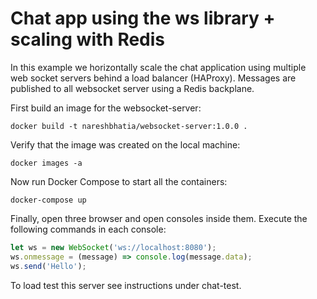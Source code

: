 # Chat app using the ws library + scaling with Redis

In this example we horizontally scale the chat application using multiple web
socket servers behind a load balancer (HAProxy). Messages are published to all
websocket server using a Redis backplane.

First build an image for the websocket-server:

```shell
docker build -t nareshbhatia/websocket-server:1.0.0 .
```

Verify that the image was created on the local machine:

```shell
docker images -a
```

Now run Docker Compose to start all the containers:

```shell
docker-compose up
```

Finally, open three browser and open consoles inside them. Execute the following
commands in each console:

```javascript
let ws = new WebSocket('ws://localhost:8080');
ws.onmessage = (message) => console.log(message.data);
ws.send('Hello');
```

To load test this server see instructions under chat-test.
